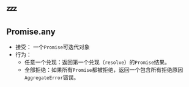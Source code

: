 # :zzz:

## Promise.any

- 接受： 一个`Promise`可迭代对象
- 行为：
  - 任意一个兑现：返回第一个兑现（`resolve`）的`Promise`结果。
  - 全部拒绝：如果所有`Promise`都被拒绝，返回一个包含所有拒绝原因`AggregateError`错误。
